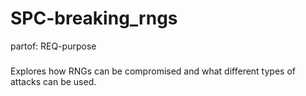 # SPC-breaking_rngs
partof: REQ-purpose
###

Explores how RNGs can be compromised and what different types of
attacks can be used.
